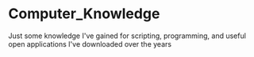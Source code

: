 # Computer_Knowledge
Just some knowledge I've gained for scripting, programming, and useful open applications I've downloaded over the years 
